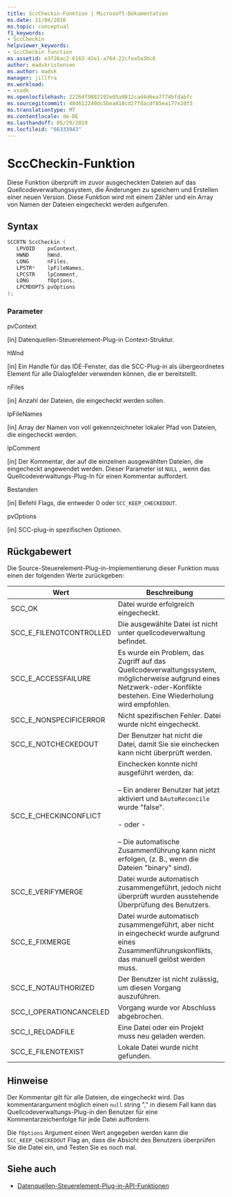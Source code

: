```yaml
---
title: SccCheckin-Funktion | Microsoft-Dokumentation
ms.date: 11/04/2016
ms.topic: conceptual
f1_keywords:
- SccCheckin
helpviewer_keywords:
- SccCheckin function
ms.assetid: e3f26ac2-6163-42e1-a764-22cfea5a3bc6
author: madskristensen
ms.author: madsk
manager: jillfra
ms.workload:
- vssdk
ms.openlocfilehash: 22264f9882192e05a9812cad4d6ea7f74bfdabfc
ms.sourcegitcommit: 40d612240dc5bea418cd27fdacdf85ea177e2df3
ms.translationtype: MT
ms.contentlocale: de-DE
ms.lasthandoff: 05/29/2019
ms.locfileid: "66333943"
---
```

# <a name="scccheckin-function"></a>SccCheckin-Funktion
Diese Funktion überprüft im zuvor ausgecheckten Dateien auf das Quellcodeverwaltungssystem, die Änderungen zu speichern und Erstellen einer neuen Version. Diese Funktion wird mit einem Zähler und ein Array von Namen der Dateien eingecheckt werden aufgerufen.

## <a name="syntax"></a>Syntax

```cpp
SCCRTN SccCheckin (
   LPVOID    pvContext,
   HWND      hWnd,
   LONG      nFiles,
   LPSTR*    lpFileNames,
   LPCSTR    lpComment,
   LONG      fOptions,
   LPCMDOPTS pvOptions
);
```

### <a name="parameters"></a>Parameter
 pvContext

[in] Datenquellen-Steuerelement-Plug-in Context-Struktur.

 hWnd

[in] Ein Handle für das IDE-Fenster, das die SCC-Plug-in als übergeordnetes Element für alle Dialogfelder verwenden können, die er bereitstellt.

 nFiles

[in] Anzahl der Dateien, die eingecheckt werden sollen.

 lpFileNames

[in] Array der Namen von voll gekennzeichneter lokaler Pfad von Dateien, die eingecheckt werden.

 lpComment

[in] Der Kommentar, der auf die einzelnen ausgewählten Dateien, die eingecheckt angewendet werden. Dieser Parameter ist `NULL` , wenn das Quellcodeverwaltungs-Plug-In für einen Kommentar auffordert.

 Bestanden

[in] Befehl Flags, die entweder 0 oder `SCC_KEEP_CHECKEDOUT`.

 pvOptions

[in] SCC-plug-in spezifischen Optionen.

## <a name="return-value"></a>Rückgabewert
 Die Source-Steuerelement-Plug-in-Implementierung dieser Funktion muss einen der folgenden Werte zurückgeben:

|Wert|Beschreibung|
|-----------|-----------------|
|SCC_OK|Datei wurde erfolgreich eingecheckt.|
|SCC_E_FILENOTCONTROLLED|Die ausgewählte Datei ist nicht unter quellcodeverwaltung befindet.|
|SCC_E_ACCESSFAILURE|Es wurde ein Problem, das Zugriff auf das Quellcodeverwaltungssystem, möglicherweise aufgrund eines Netzwerk-oder-Konflikte bestehen. Eine Wiederholung wird empfohlen.|
|SCC_E_NONSPECIFICERROR|Nicht spezifischen Fehler. Datei wurde nicht eingecheckt.|
|SCC_E_NOTCHECKEDOUT|Der Benutzer hat nicht die Datei, damit Sie sie einchecken kann nicht überprüft werden.|
|SCC_E_CHECKINCONFLICT|Einchecken konnte nicht ausgeführt werden, da:<br /><br /> – Ein anderer Benutzer hat jetzt aktiviert und `bAutoReconcile` wurde "false".<br /><br /> - oder - <br /><br /> – Die automatische Zusammenführung kann nicht erfolgen, (z. B., wenn die Dateien "binary" sind).|
|SCC_E_VERIFYMERGE|Datei wurde automatisch zusammengeführt, jedoch nicht überprüft wurden ausstehende Überprüfung des Benutzers.|
|SCC_E_FIXMERGE|Datei wurde automatisch zusammengeführt, aber nicht in eingecheckt wurde aufgrund eines Zusammenführungskonflikts, das manuell gelöst werden muss.|
|SCC_E_NOTAUTHORIZED|Der Benutzer ist nicht zulässig, um diesen Vorgang auszuführen.|
|SCC_I_OPERATIONCANCELED|Vorgang wurde vor Abschluss abgebrochen.|
|SCC_I_RELOADFILE|Eine Datei oder ein Projekt muss neu geladen werden.|
|SCC_E_FILENOTEXIST|Lokale Datei wurde nicht gefunden.|

## <a name="remarks"></a>Hinweise
 Der Kommentar gilt für alle Dateien, die eingecheckt wird. Das kommentarargument möglich einen `null` string "," in diesem Fall kann das Quellcodeverwaltungs-Plug-in den Benutzer für eine Kommentarzeichenfolge für jede Datei auffordern.

 Die `fOptions` Argument einen Wert angegeben werden kann die `SCC_KEEP_CHECKEDOUT` Flag an, dass die Absicht des Benutzers überprüfen Sie die Datei ein, und Testen Sie es noch mal.

## <a name="see-also"></a>Siehe auch
- [Datenquellen-Steuerelement-Plug-in-API-Funktionen](../extensibility/source-control-plug-in-api-functions.md)